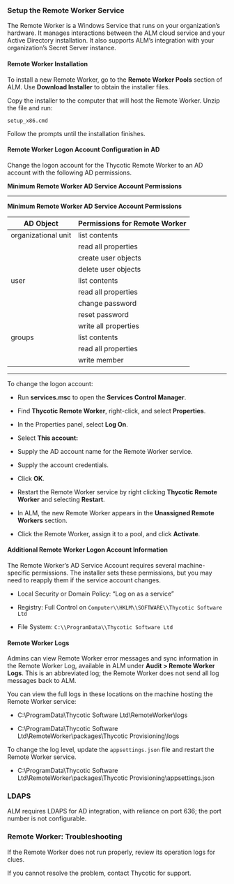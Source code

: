 ﻿[title]: # (Setup the Remote Worker Service)
[tags]: # (Account Lifecycle Manager,ALM,)
[priority]: # (5305)

### Setup the Remote Worker Service

The Remote Worker is a Windows Service that runs on your organization’s hardware. It manages interactions between the ALM cloud service and your Active Directory installation. It also supports ALM’s integration with your organization’s Secret Server instance.

#### Remote Worker Installation

To install a new Remote Worker, go to the **Remote Worker Pools** section of ALM. Use **Download Installer** to obtain the installer files.

Copy the installer to the computer that will host the Remote Worker. Unzip the file and run:

  `setup_x86.cmd`

Follow the prompts until the installation finishes.

#### Remote Worker Logon Account Configuration in AD

Change the logon account for the Thycotic Remote Worker to an AD account with the following AD permissions.

**Minimum Remote Worker AD Service Account Permissions**

  
---
  

**Minimum Remote Worker AD Service Account Permissions**

| AD Object           | Permissions for Remote Worker |
|---------------------|-------------------------------|
| organizational unit | list contents                 |
|                     | read all properties           |
|                     | create user objects           |
|                     | delete user objects           |
| user                | list contents                 |
|                     | read all properties           |
|                     | change password               |
|                     | reset password                |
|                     | write all properties          |
| groups              | list contents                 |
|                     | read all properties           |
|                     | write member                  |

  
---
  
To change the logon account:

* Run **services.msc** to open the **Services Control Manager**.

* Find **Thycotic Remote Worker**, right-click, and select **Properties**.

* In the Properties panel, select **Log On**.

* Select **This account:**

* Supply the AD account name for the Remote Worker service.

* Supply the account credentials.

* Click **OK**.

* Restart the Remote Worker service by right clicking **Thycotic Remote Worker** and selecting **Restart**.

* In ALM, the new Remote Worker appears in the **Unassigned Remote Workers** section.

* Click the Remote Worker, assign it to a pool, and click **Activate**.

#### Additional Remote Worker Logon Account Information

The Remote Worker’s AD Service Account requires several machine-specific permissions. The installer sets these permissions, but you may need to reapply them if the service account changes.

* Local Security or Domain Policy: “Log on as a service”

* Registry: Full Control on `Computer\\HKLM\\SOFTWARE\\Thycotic Software Ltd`

* File System: `C:\\ProgramData\\Thycotic Software Ltd`

#### Remote Worker Logs

Admins can view Remote Worker error messages and sync information in the Remote Worker Log, available in ALM under **Audit > Remote Worker Logs**. This is an abbreviated log; the Remote Worker does not send all log messages back to ALM.

You can view the full logs in these locations on the machine hosting the Remote Worker service:

* C:\\ProgramData\\Thycotic Software Ltd\\RemoteWorker\\logs

* C:\\ProgramData\\Thycotic Software Ltd\\RemoteWorker\\packages\\Thycotic Provisioning\\logs

To change the log level, update the `appsettings.json` file and restart the Remote Worker service.

* C:\\ProgramData\\Thycotic Software Ltd\\RemoteWorker\\packages\\Thycotic Provisioning\\appsettings.json

### LDAPS

ALM requires LDAPS for AD integration, with reliance on port 636; the port number is not configurable.

### Remote Worker: Troubleshooting

If the Remote Worker does not run properly, review its operation logs for clues.

If you cannot resolve the problem, contact Thycotic for support.

